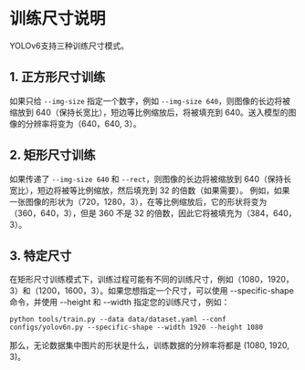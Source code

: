 # 训练尺寸说明
YOLOv6支持三种训练尺寸模式。

## 1. 正方形尺寸训练
如果只给 `--img-size` 指定一个数字，例如 `--img-size 640`，则图像的长边将被缩放到 640（保持长宽比），短边等比例缩放后，将被填充到 640。送入模型的图像的分辨率将变为（640，640, 3）。

## 2. 矩形尺寸训练
如果传递了 `--img-size 640` 和 `--rect`，则图像的长边将被缩放到 640（保持长宽比），短边将被等比例缩放，然后填充到 32 的倍数（如果需要）。
例如，如果一张图像的形状为（720，1280，3），在等比例缩放后，它的形状将变为（360，640，3），但是 360 不是 32 的倍数，因此它将被填充为（384，640，3）。

## 3. 特定尺寸
在矩形尺寸训练模式下，训练过程可能有不同的训练尺寸，例如（1080，1920，3）和（1200，1600，3）。如果您想指定一个尺寸，可以使用 --specific-shape 命令，并使用 --height 和 --width 指定您的训练尺寸，例如：
```
python tools/train.py --data data/dataset.yaml --conf configs/yolov6n.py --specific-shape --width 1920 --height 1080
``` 
那么，无论数据集中图片的形状是什么，训练数据的分辨率将都是 (1080, 1920, 3)。